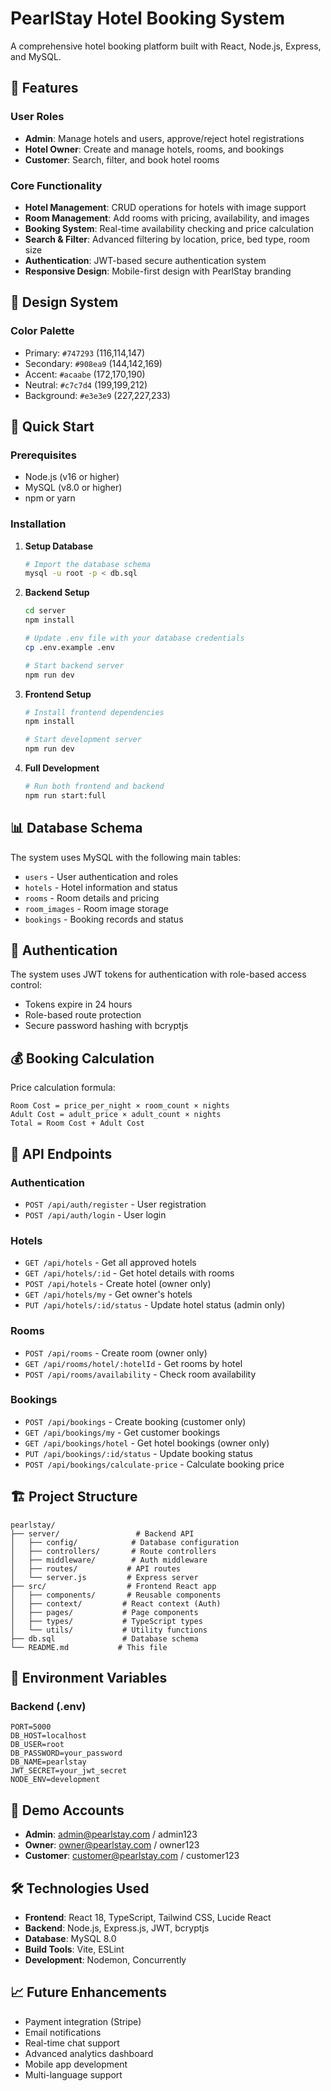# PearlStay Hotel Booking System

A comprehensive hotel booking platform built with React, Node.js, Express, and MySQL.

## 🌟 Features

### User Roles
- **Admin**: Manage hotels and users, approve/reject hotel registrations
- **Hotel Owner**: Create and manage hotels, rooms, and bookings
- **Customer**: Search, filter, and book hotel rooms

### Core Functionality
- **Hotel Management**: CRUD operations for hotels with image support
- **Room Management**: Add rooms with pricing, availability, and images
- **Booking System**: Real-time availability checking and price calculation
- **Search & Filter**: Advanced filtering by location, price, bed type, room size
- **Authentication**: JWT-based secure authentication system
- **Responsive Design**: Mobile-first design with PearlStay branding

## 🎨 Design System

### Color Palette
- Primary: `#747293` (116,114,147)
- Secondary: `#908ea9` (144,142,169)
- Accent: `#acaabe` (172,170,190)
- Neutral: `#c7c7d4` (199,199,212)
- Background: `#e3e3e9` (227,227,233)

## 🚀 Quick Start

### Prerequisites
- Node.js (v16 or higher)
- MySQL (v8.0 or higher)
- npm or yarn

### Installation

1. **Setup Database**
   ```bash
   # Import the database schema
   mysql -u root -p < db.sql
   ```

2. **Backend Setup**
   ```bash
   cd server
   npm install
   
   # Update .env file with your database credentials
   cp .env.example .env
   
   # Start backend server
   npm run dev
   ```

3. **Frontend Setup**
   ```bash
   # Install frontend dependencies
   npm install
   
   # Start development server
   npm run dev
   ```

4. **Full Development**
   ```bash
   # Run both frontend and backend
   npm run start:full
   ```

## 📊 Database Schema

The system uses MySQL with the following main tables:
- `users` - User authentication and roles
- `hotels` - Hotel information and status
- `rooms` - Room details and pricing
- `room_images` - Room image storage
- `bookings` - Booking records and status

## 🔐 Authentication

The system uses JWT tokens for authentication with role-based access control:
- Tokens expire in 24 hours
- Role-based route protection
- Secure password hashing with bcryptjs

## 💰 Booking Calculation

Price calculation formula:
```
Room Cost = price_per_night × room_count × nights
Adult Cost = adult_price × adult_count × nights
Total = Room Cost + Adult Cost
```

## 🎯 API Endpoints

### Authentication
- `POST /api/auth/register` - User registration
- `POST /api/auth/login` - User login

### Hotels
- `GET /api/hotels` - Get all approved hotels
- `GET /api/hotels/:id` - Get hotel details with rooms
- `POST /api/hotels` - Create hotel (owner only)
- `GET /api/hotels/my` - Get owner's hotels
- `PUT /api/hotels/:id/status` - Update hotel status (admin only)

### Rooms
- `POST /api/rooms` - Create room (owner only)
- `GET /api/rooms/hotel/:hotelId` - Get rooms by hotel
- `POST /api/rooms/availability` - Check room availability

### Bookings
- `POST /api/bookings` - Create booking (customer only)
- `GET /api/bookings/my` - Get customer bookings
- `GET /api/bookings/hotel` - Get hotel bookings (owner only)
- `PUT /api/bookings/:id/status` - Update booking status
- `POST /api/bookings/calculate-price` - Calculate booking price

## 🏗️ Project Structure

```
pearlstay/
├── server/                 # Backend API
│   ├── config/            # Database configuration
│   ├── controllers/       # Route controllers
│   ├── middleware/        # Auth middleware
│   ├── routes/           # API routes
│   └── server.js         # Express server
├── src/                  # Frontend React app
│   ├── components/       # Reusable components
│   ├── context/         # React context (Auth)
│   ├── pages/           # Page components
│   ├── types/           # TypeScript types
│   └── utils/           # Utility functions
├── db.sql               # Database schema
└── README.md           # This file
```

## 🔧 Environment Variables

### Backend (.env)
```
PORT=5000
DB_HOST=localhost
DB_USER=root
DB_PASSWORD=your_password
DB_NAME=pearlstay
JWT_SECRET=your_jwt_secret
NODE_ENV=development
```

## 📱 Demo Accounts

- **Admin**: admin@pearlstay.com / admin123
- **Owner**: owner@pearlstay.com / owner123  
- **Customer**: customer@pearlstay.com / customer123

## 🛠️ Technologies Used

- **Frontend**: React 18, TypeScript, Tailwind CSS, Lucide React
- **Backend**: Node.js, Express.js, JWT, bcryptjs
- **Database**: MySQL 8.0
- **Build Tools**: Vite, ESLint
- **Development**: Nodemon, Concurrently

## 📈 Future Enhancements

- Payment integration (Stripe)
- Email notifications
- Real-time chat support
- Advanced analytics dashboard
- Mobile app development
- Multi-language support
